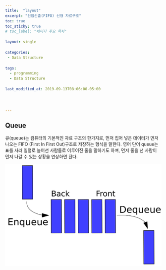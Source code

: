 ```yaml
---
title:  "layout"
excerpt: "선입선출(FIFO) 선형 자료구조"
toc: true
toc_sticky: true
# toc_label: "페이지 주요 목차"

layout: single

categories:
 - Data Structure

tags:
  - programming
  - Data Structure
  
last_modified_at: 2019-09-13T08:06:00-05:00



---
```


## Queue
큐(queue)는 컴퓨터의 기본적인 자료 구조의 한가지로, 먼저 집어 넣은 데이터가 먼저 나오는 FIFO (First In First Out)구조로 저장하는 형식을 말한다. 영어 단어 queue는 표를 사러 일렬로 늘어선 사람들로 이루어진 줄을 말하기도 하며, 먼저 줄을 선 사람이 먼저 나갈 수 있는 상황을 연상하면 된다.

![Alt text](/assets/images/queue-img.png)

